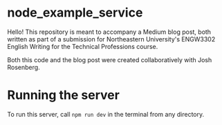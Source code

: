 # node_example_service
Hello! This repository is meant to accompany a Medium blog post, both written as part of a submission for Northeastern University's ENGW3302 English Writing for the Technical Professions course. 

Both this code and the blog post were created collaboratively with Josh Rosenberg. 

# Running the server
To run this server, call `npm run dev` in the terminal from any directory.
